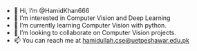 - 👋 Hi, I’m @HamidKhan666
- 👀 I’m interested in Computer Vision and Deep Learning
- 🌱 I’m currently learning Computer Vision with python.
- 💞️ I’m looking to collaborate on Computer Vision projects.
- 📫 You can reach me at hamidullah.cse@uetpeshawar.edu.pk


<!---
HamidKhan666/HamidKhan666 is a ✨ special ✨ repository because its `README.md` (this file) appears on your GitHub profile.
You can click the Preview link to take a look at your changes.
--->
